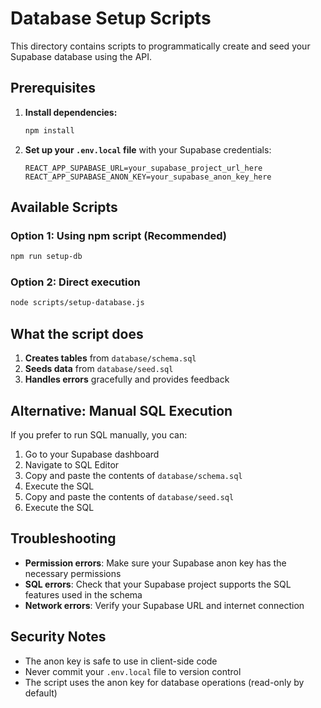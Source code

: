 # Database Setup Scripts

This directory contains scripts to programmatically create and seed your Supabase database using the API.

## Prerequisites

1. **Install dependencies:**
   ```bash
   npm install
   ```

2. **Set up your `.env.local` file** with your Supabase credentials:
   ```env
   REACT_APP_SUPABASE_URL=your_supabase_project_url_here
   REACT_APP_SUPABASE_ANON_KEY=your_supabase_anon_key_here
   ```

## Available Scripts

### Option 1: Using npm script (Recommended)
```bash
npm run setup-db
```

### Option 2: Direct execution
```bash
node scripts/setup-database.js
```

## What the script does

1. **Creates tables** from `database/schema.sql`
2. **Seeds data** from `database/seed.sql`
3. **Handles errors** gracefully and provides feedback

## Alternative: Manual SQL Execution

If you prefer to run SQL manually, you can:

1. Go to your Supabase dashboard
2. Navigate to SQL Editor
3. Copy and paste the contents of `database/schema.sql`
4. Execute the SQL
5. Copy and paste the contents of `database/seed.sql`
6. Execute the SQL

## Troubleshooting

- **Permission errors**: Make sure your Supabase anon key has the necessary permissions
- **SQL errors**: Check that your Supabase project supports the SQL features used in the schema
- **Network errors**: Verify your Supabase URL and internet connection

## Security Notes

- The anon key is safe to use in client-side code
- Never commit your `.env.local` file to version control
- The script uses the anon key for database operations (read-only by default) 